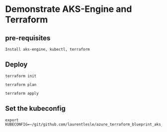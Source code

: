 # Demonstrate AKS-Engine and Terraform

## pre-requisites

```
Install aks-engine, kubectl, terraform
```
## Deploy
```
terraform init

terraform plan

terraform apply
```

## Set the kubeconfig
```
export KUBECONFIG=~/git/github.com/laurentlesle/azure_terraform_blueprint_aks_engine/_output/aeryfbls6q8jkvfmtoxk5u4pnbv372zo/kubeconfig/kubeconfig.southeastasia.json
```